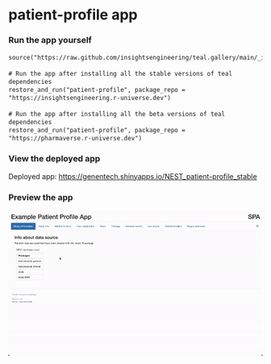 
<!-- Generated by app_readme_template.Rmd and generate_app_readme.R: do not edit by hand-->

# patient-profile app

### Run the app yourself

    source("https://raw.github.com/insightsengineering/teal.gallery/main/_internal/utils/sourceme.R")

    # Run the app after installing all the stable versions of teal dependencies
    restore_and_run("patient-profile", package_repo = "https://insightsengineering.r-universe.dev")

    # Run the app after installing all the beta versions of teal dependencies
    restore_and_run("patient-profile", package_repo = "https://pharmaverse.r-universe.dev")

### View the deployed app

Deployed app:
<https://genentech.shinyapps.io/NEST_patient-profile_stable>

### Preview the app

![](../_internal/quarto/assets/img/patient-profile.gif)<!-- -->
